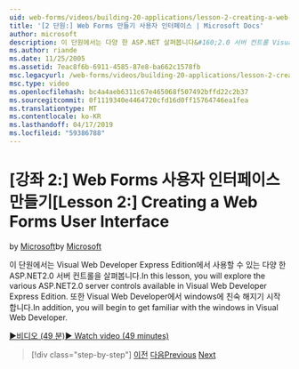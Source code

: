 ```yaml
---
uid: web-forms/videos/building-20-applications/lesson-2-creating-a-web-forms-user-interface
title: '[2 단원:] Web Forms 만들기 사용자 인터페이스 | Microsoft Docs'
author: microsoft
description: 이 단원에서는 다양 한 ASP.NET 살펴봅니다&#160;2.0 서버 컨트롤 Visual Web Developer Express Edition에서 사용할 수 있습니다. 또한를 시작 하는 중...
ms.author: riande
ms.date: 11/25/2005
ms.assetid: 7eac8f6b-6911-4585-87e8-ba662c1578fb
msc.legacyurl: /web-forms/videos/building-20-applications/lesson-2-creating-a-web-forms-user-interface
msc.type: video
ms.openlocfilehash: bc4a4aeb6311c67e465068f507492bffd22c2b37
ms.sourcegitcommit: 0f1119340e4464720cfd16d0ff15764746ea1fea
ms.translationtype: MT
ms.contentlocale: ko-KR
ms.lasthandoff: 04/17/2019
ms.locfileid: "59386788"
---
```

# <a name="lesson-2-creating-a-web-forms-user-interface"></a><span data-ttu-id="8ec5b-104">[강좌 2:] Web Forms 사용자 인터페이스 만들기</span><span class="sxs-lookup"><span data-stu-id="8ec5b-104">[Lesson 2:] Creating a Web Forms User Interface</span></span>

<span data-ttu-id="8ec5b-105">by [Microsoft](https://github.com/microsoft)</span><span class="sxs-lookup"><span data-stu-id="8ec5b-105">by [Microsoft](https://github.com/microsoft)</span></span>

<span data-ttu-id="8ec5b-106">이 단원에서는 Visual Web Developer Express Edition에서 사용할 수 있는 다양 한 ASP.NET2.0 서버 컨트롤을 살펴봅니다.</span><span class="sxs-lookup"><span data-stu-id="8ec5b-106">In this lesson, you will explore the various ASP.NET2.0 server controls available in Visual Web Developer Express Edition.</span></span> <span data-ttu-id="8ec5b-107">또한 Visual Web Developer에서 windows에 친숙 해지기 시작 합니다.</span><span class="sxs-lookup"><span data-stu-id="8ec5b-107">In addition, you will begin to get familiar with the windows in Visual Web Developer.</span></span>

[<span data-ttu-id="8ec5b-108">&#9654;비디오 (49 분)</span><span class="sxs-lookup"><span data-stu-id="8ec5b-108">&#9654; Watch video (49 minutes)</span></span>](https://channel9.msdn.com/Blogs/ASP-NET-Site-Videos/lesson-2-creating-a-web-forms-user-interface)

> [!div class="step-by-step"]
> <span data-ttu-id="8ec5b-109">[이전](lesson-1-getting-started-with-visual-web-developer-express.md)
> [다음](lesson-3-understanding-more-about-events-and-postback.md)</span><span class="sxs-lookup"><span data-stu-id="8ec5b-109">[Previous](lesson-1-getting-started-with-visual-web-developer-express.md)
[Next](lesson-3-understanding-more-about-events-and-postback.md)</span></span>
